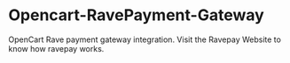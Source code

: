 # Opencart-RavePayment-Gateway
OpenCart Rave payment gateway integration. Visit the Ravepay Website to know how ravepay works. 
